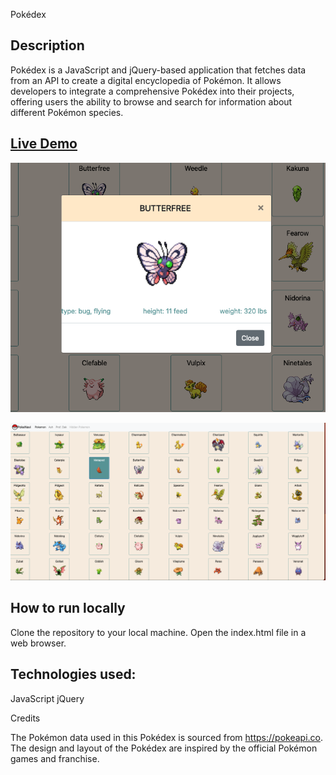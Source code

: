 Pokédex

## Description

Pokédex is a JavaScript and jQuery-based application that fetches data from an API to create a digital encyclopedia of Pokémon. It allows developers to integrate a comprehensive Pokédex into their projects, offering users the ability to browse and search for information about different Pokémon species.

## [Live Demo ](https://fabimi.github.io/Pokedex2/)

![ScreenShot](https://github.com/FabiMi/Pokedex2/blob/main/img/Screenshot%202023-07-19%20at%2016.57.48.png)

![ScreenShot](https://github.com/FabiMi/Pokedex2/blob/main/img/Screenshot%202023-07-19%20at%2016.57.35.png)


## How to run locally

Clone the repository to your local machine.
Open the index.html file in a web browser.


## Technologies used:

JavaScript
jQuery

Credits

The Pokémon data used in this Pokédex is sourced from https://pokeapi.co.  
The design and layout of the Pokédex are inspired by the official Pokémon games and franchise.


